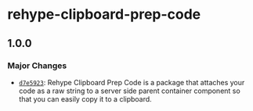 # rehype-clipboard-prep-code

## 1.0.0

### Major Changes

*   [`d7e5923`](https://github.com/benjamin-chavez/rehype-code-copy/commit/d7e5923): Rehype Clipboard Prep Code is a package that attaches your code as a raw string to a server side parent container component so that you can easily copy it to a clipboard.
